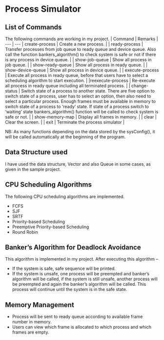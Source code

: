 # Process Simulator
## List of Commands
The following commands are working in my project.
| Command | Remarks |
--- | ---
| create-process | Create a new process. |
| ready-process	| Transfer processes from job queue to ready queue and device queue. Also call the function bankers_algorithm() to check system is safe or not if there is any process in device queue. | 
| show-job-queue	| Show all process in job queue. |
| show-ready-queue	| Show all process in ready queue. |
| show-device-queue	| Show all process in device queue. |
| execute-process	| Execute all process in ready queue, before that users have to select a scheduling algorithm to start execution. |
|reexecute-process	| Re-execute all process in ready queue including all terminated process. |
| change-status	| Switch state of a process to another state. There are five option to switch state of a process, user has to select an option, then also need to select a particular process. Enough frames must be available in memory to switch state of a process to ‘ready’ state. If state of a process switch to ‘waiting’ state   bankers_algorithm() function will be called to check system is safe or not. |
| show-memory-map	| Display all frames in memory. |
| clear	| Clear the screen. |
| exit | Terminate the process simulator |

NB: As many functions depending on the data stored by the sysConfig(), it will be called automatically at the beginning of the program.  
## Data Structure used
I have used the data structure, Vector and also Queue in some cases, as given in the sample project.
## CPU Scheduling Algorithms
The following CPU scheduling algorithms are implemented.
*	FCFS
*	SJF
*	SRTF
*	Priority-based Scheduling 
*	Preemptive Priority-based Scheduling
*	Round Robin

## Banker’s Algorithm for Deadlock Avoidance
This algorithm is implemented in my project. After executing this algorithm –
*	If the system is safe, safe sequence will be printed.
*	If the system is unsafe, one process will be preempted and banker’s algorithm will be called, if the system is still unsafe, another process will be preempted and again the banker’s algorithm will be called. This process will continue until the system is in the safe state.

## Memory Management
*	Process will be sent to ready queue according to available frame number in memory.
*	Users can view which frame is allocated to which process and which frames are empty.
